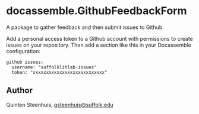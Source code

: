 # docassemble.GithubFeedbackForm

A package to gather feedback and then submit issues to Github.

Add a personal access token to a Github account with permissions to
create issues on your repository. Then add a section like this in your Docassemble configuration:

```
github issues:
  username: "suffolklitlab-issues"
  token: "xxxxxxxxxxxxxxxxxxxxxxxxxxx"
```

## Author

Quinten Steenhuis, qsteenhuis@suffolk.edu